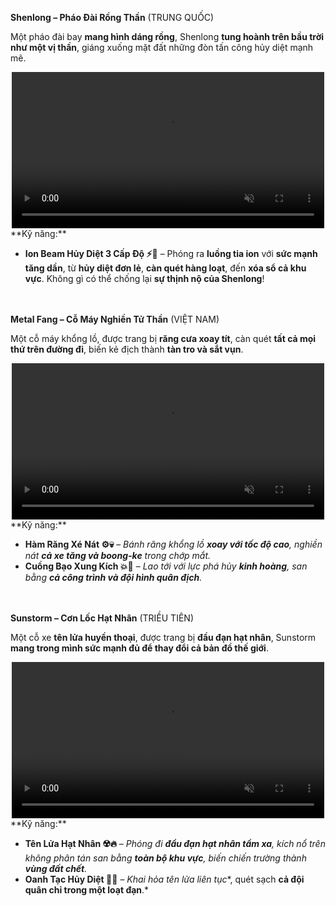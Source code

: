 **Shenlong – Pháo Đài Rồng Thần** (TRUNG QUỐC)

Một pháo đài bay **mang hình dáng rồng**, Shenlong **tung hoành trên bầu trời như một vị thần**, giáng xuống mặt đất những đòn tấn công hủy diệt mạnh mẽ.
<div style="text-align: center;">
  <video autoplay loop muted playsinline style="max-width: 100%; width: 500px;">
    <source src="/videos/shenlong.mp4" type="video/mp4">
    Your browser does not support the video tag.
  </video>
</div>
**Kỹ năng:**

- **Ion Beam Hủy Diệt 3 Cấp Độ ⚡🐲** – Phóng ra **luồng tia ion** với **sức mạnh tăng dần**, từ **hủy diệt đơn lẻ**, **càn quét hàng loạt**, đến **xóa sổ cả khu vực**. Không gì có thể chống lại **sự thịnh nộ của Shenlong**!
  <br><br><br>  <!-- Thêm khoảng trống -->
  
**Metal Fang – Cỗ Máy Nghiền Tử Thần** (VIỆT NAM)

Một cỗ máy khổng lồ, được trang bị **răng cưa xoay tít**, càn quét **tất cả mọi thứ trên đường đi**, biến kẻ địch thành **tàn tro và sắt vụn**.
<div style="text-align: center;">
  <video autoplay loop muted playsinline style="max-width: 100%; width: 500px;">
    <source src="/videos/mfang.mp4" type="video/mp4">
    Your browser does not support the video tag.
  </video>
</div>
**Kỹ năng:**

- **Hàm Răng Xé Nát ⚙️💀** – *Bánh răng khổng lồ **xoay với tốc độ cao**, nghiền nát **cả xe tăng và boong-ke** trong chớp mắt.*
- **Cuồng Bạo Xung Kích 💥🚜** – *Lao tới với lực phá hủy **kinh hoàng**, san bằng **cả công trình và đội hình quân địch**.*
  <br><br><br>  <!-- Thêm khoảng trống -->
  
**Sunstorm – Cơn Lốc Hạt Nhân** (TRIỀU TIÊN)

Một cỗ xe **tên lửa huyền thoại**, được trang bị **đầu đạn hạt nhân**, Sunstorm **mang trong mình sức mạnh đủ để thay đổi cả bản đồ thế giới**.
<div style="text-align: center;">
  <video autoplay loop muted playsinline style="max-width: 100%; width: 500px;">
    <source src="/videos/sunstorm.mp4" type="video/mp4">
    Your browser does not support the video tag.
  </video>
</div>
**Kỹ năng:**

- **Tên Lửa Hạt Nhân ☢️🔥** – *Phóng đi **đầu đạn hạt nhân tầm xa**, kích nổ trên không phân tán san bằng **toàn bộ khu vực**, biến chiến trường thành **vùng đất chết**.*
- **Oanh Tạc Hủy Diệt 🚀💀** – *Khai hỏa tên lửa liên tục**, quét sạch **cả đội quân chỉ trong một loạt đạn**.*
  
